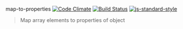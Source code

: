 map-to-properties [![Code Climate](https://codeclimate.com/github/ileri/map-to-properties/badges/gpa.svg)](https://codeclimate.com/github/ileri/map-to-properties) [![Build Status](https://travis-ci.org/ileri/map-to-properties.svg)](https://travis-ci.org/ileri/map-to-properties) [![js-standard-style](https://img.shields.io/badge/code%20style-standard-brightgreen.svg?style=flat)](https://github.com/feross/standard)
> Map array elements to properties of object
